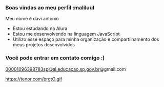### Boas vindas ao meu perfil :maliluul

Meu nome é davi antonio

- Estou estudando na Alura
- Estou me desenvolvendo na linguagem JavaScript
- Utilizo esse espaço para minha organização e compartilhamento dos meus projetos desenvolvidos
  
### Você pode entrar em contato comigo :)

00001096398783sp@al.educacao.sp.gov.br@gmail.com

https://tenor.com/brgtO.gif
